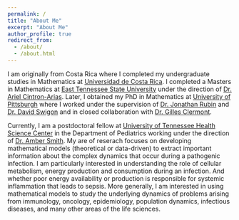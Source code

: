 ```yaml
---
permalink: /
title: "About Me"
excerpt: "About Me"
author_profile: true
redirect_from: 
  - /about/
  - /about.html
---
```

<!---![mypic](https://ivanrazu.github.io/images/profile_pic.png)--->
I am originally from Costa Rica where I completed my undergraduate studies in Mathematics at [Universidad de Costa Rica](https://www.ucr.ac.cr/). I completed a Masters in Mathematics at [East Tennessee State University](http://www.etsu.edu/ehome/) under the direction of [Dr. Ariel Cintron-Arias](http://faculty.etsu.edu/cintronarias/).  Later, I obtained my PhD in Mathematics at [University of Pittsburgh](https://www.mathematics.pitt.edu/) where I worked under the supervision of [Dr. Jonathan Rubin](http://www.math.pitt.edu/~rubin/) and [Dr. David Swigon](http://www.math.pitt.edu/~swigon/) and in closed collaboration with [Dr. Gilles Clermont](http://www.ccm.pitt.edu/directory/profile/gilles-clermont).  
  
Currently, I am a postdoctoral fellow at [University of Tennessee Health Science Center](https://www.uthsc.edu/) in the Department of Pediatrics working under the direction of [Dr. Amber Smith](https://ambersmithlab.com/). My are of reserach focuses on developing mathematical models (theoretical or data-driven) to extract important information about the complex dynamics that occur during a pathogenic infection. I am particularly interested in understanding the role of cellular metabolism, energy production and consumption during an infection. And whether poor energy availability or production is responsible for systemic inflammation that leads to sepsis. 
More generally, I am interested in using mathematical models to study the underlying dynamics of problems arising from immunology, oncology, epidemiology, population dynamics, infectious diseases, and many other areas of the life sciences. 
    







